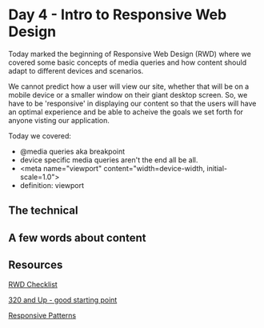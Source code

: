# Day 4 - Intro to Responsive Web Design

Today marked the beginning of Responsive Web Design (RWD) where we covered some basic concepts of media queries and how content should adapt to different devices and scenarios.

We cannot predict how a user will view our site, whether that will be on a mobile device or a smaller window on their giant desktop screen.  So, we have to be 'responsive' in displaying our content so that the users will have an optimal experience and be able to acheive the goals we set forth for anyone visting our application.

Today we covered:

- @media queries aka breakpoint
- device specific media queries aren't the end all be all.
- &lt;meta name="viewport" content="width=device-width, initial-scale=1.0"&gt;
- definition: viewport

## The technical



## A few words about content



## Resources

[RWD Checklist](http://rwdchecklist.com/)

[320 and Up - good starting point](http://stuffandnonsense.co.uk/projects/320andup//)

[Responsive Patterns](http://bradfrost.github.io/this-is-responsive/patterns.html)
